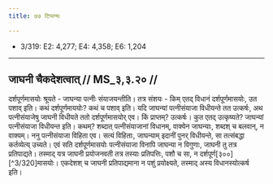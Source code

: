 ```yaml
---
title: ७७ टिप्पन्यः

---
```

- 3/319: E2: 4,277; E4: 4,358; E6: 1,204

____________________________________________


## जाघनी चैकदेशत्वात् // MS_३,३.२० //

दर्शपूर्णमासयोः श्रूयते - जाघन्या पत्नीः संयाजयन्तीति। तत्र संशयः - किम् एतद् विधानं दर्शपूर्णमासयोः, उत पशाव् इति। कथं दर्शपूर्णमाययोः? कथं च पशाव् इति। यदि जाघन्यां पत्नीसंयाजा विधीयन्ते तत उत्कर्षः, अथ पत्नीसंयाजेषु जाघनी विधीयते ततो दर्शपूर्णमासयोर् एव। किं प्राप्तम्? उत्कर्षः। कुत एतद् उत्कृष्यते? जाघन्यां पत्नीसंयाजा विधीयन्त इति। कथम्? शब्दात् पत्नीसंयाजानां विधानम्, वाक्येन जाघन्याः, शब्दश् च बलवान्, न वाक्यम्।
ननु पत्नीसंयाजा विहिता एव। सत्यं विहिताः, जाघन्याम् इदानीं पुनर् विधीयन्ते, सा तत्संबद्धा कर्तव्येत्य् उच्यते। एवं सति दर्शपूर्णमासयोः पत्नीसंयाजा विनापि जाघन्या न विगुणाः, जाघनी तु तत्र प्रतिपाद्यते। तस्माद् यत्र जाघनी प्रयोजनवती तत्र तस्याः प्रतिपत्तिः, पशौ च सा, न दर्शपूर्ण[३००][^3/320]मासयोः। एकदेशश् च जाघनी प्रतिपाद्यमाना न पशुं प्रयोक्ष्यते, तस्माद् अस्य विधानस्योत्कर्ष इति।
